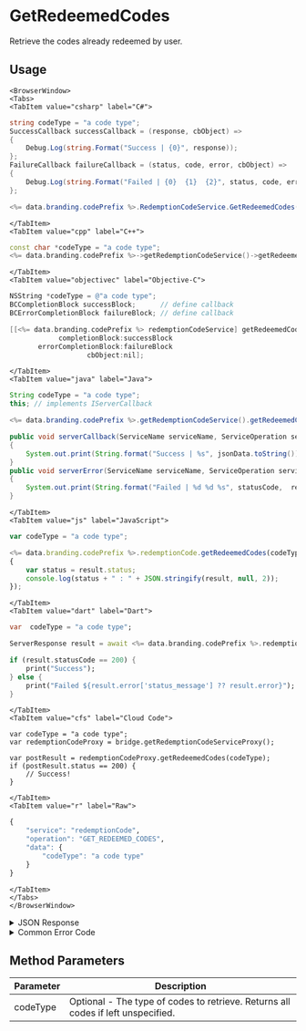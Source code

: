 # GetRedeemedCodes

Retrieve the codes already redeemed by user.

<PartialServop service_name="redemptionCode" operation_name="GET_REDEEMED_CODES" />

## Usage

```mdx-code-block
<BrowserWindow>
<Tabs>
<TabItem value="csharp" label="C#">
```

```csharp
string codeType = "a code type";
SuccessCallback successCallback = (response, cbObject) =>
{
    Debug.Log(string.Format("Success | {0}", response));
};
FailureCallback failureCallback = (status, code, error, cbObject) =>
{
    Debug.Log(string.Format("Failed | {0}  {1}  {2}", status, code, error));
};

<%= data.branding.codePrefix %>.RedemptionCodeService.GetRedeemedCodes(codeType, successCallback, failureCallback);
```

```mdx-code-block
</TabItem>
<TabItem value="cpp" label="C++">
```

```cpp
const char *codeType = "a code type";
<%= data.branding.codePrefix %>->getRedemptionCodeService()->getRedeemedCodes(codeType, this);
```

```mdx-code-block
</TabItem>
<TabItem value="objectivec" label="Objective-C">
```

```objectivec
NSString *codeType = @"a code type";
BCCompletionBlock successBlock;      // define callback
BCErrorCompletionBlock failureBlock; // define callback

[[<%= data.branding.codePrefix %> redemptionCodeService] getRedeemedCodes:codeType
            completionBlock:successBlock
       errorCompletionBlock:failureBlock
                   cbObject:nil];
```

```mdx-code-block
</TabItem>
<TabItem value="java" label="Java">
```

```java
String codeType = "a code type";
this; // implements IServerCallback

<%= data.branding.codePrefix %>.getRedemptionCodeService().getRedeemedCodes(codeType, this);

public void serverCallback(ServiceName serviceName, ServiceOperation serviceOperation, JSONObject jsonData)
{
    System.out.print(String.format("Success | %s", jsonData.toString()));
}
public void serverError(ServiceName serviceName, ServiceOperation serviceOperation, int statusCode, int reasonCode, String jsonError)
{
    System.out.print(String.format("Failed | %d %d %s", statusCode,  reasonCode, jsonError.toString()));
}
```

```mdx-code-block
</TabItem>
<TabItem value="js" label="JavaScript">
```

```javascript
var codeType = "a code type";

<%= data.branding.codePrefix %>.redemptionCode.getRedeemedCodes(codeType, result =>
{
	var status = result.status;
	console.log(status + " : " + JSON.stringify(result, null, 2));
});
```

```mdx-code-block
</TabItem>
<TabItem value="dart" label="Dart">
```

```dart
var  codeType = "a code type";

ServerResponse result = await <%= data.branding.codePrefix %>.redemptionCodeService.getRedeemedCodes(codeType:codeType);

if (result.statusCode == 200) {
    print("Success");
} else {
    print("Failed ${result.error['status_message'] ?? result.error}");
}
```

```mdx-code-block
</TabItem>
<TabItem value="cfs" label="Cloud Code">
```

```cfscript
var codeType = "a code type";
var redemptionCodeProxy = bridge.getRedemptionCodeServiceProxy();

var postResult = redemptionCodeProxy.getRedeemedCodes(codeType);
if (postResult.status == 200) {
    // Success!
}
```

```mdx-code-block
</TabItem>
<TabItem value="r" label="Raw">
```

```r
{
	"service": "redemptionCode",
	"operation": "GET_REDEEMED_CODES",
	"data": {
		"codeType": "a code type"
	}
}
```

```mdx-code-block
</TabItem>
</Tabs>
</BrowserWindow>
```

<details>
<summary>JSON Response</summary>

```json
{
    "status": 200,
    "data": {
        "codes": [
            {
                "gameId": "123456",
                "scanCode": "999999",
                "codeType": "default",
                "version": 2,
                "codeState": "Redeemed",
                "customCodeInfo": {},
                "customRedemptionInfo": {},
                "redeemedByProfileId": "28d0745e-5634-49ae-9b09-f61930ce6e43",
                "redeemedByProfileName": "",
                "invalidationReason": null,
                "createdAt": 0,
                "activatedAt": null,
                "redeemedAt": 1445456503428,
                "invalidatedAt": null
            }
        ]
    }
}
```
</details>

<details>
<summary>Common Error Code</summary>

### Status Codes
Code | Name | Description
---- | ---- | -----------
40399 | REDEMPTION_CODE_TYPE_NOT_FOUND | The specified code type was not found

</details>


## Method Parameters
Parameter | Description
--------- | -----------
codeType | Optional - The type of codes to retrieve. Returns all codes if left unspecified.
#

